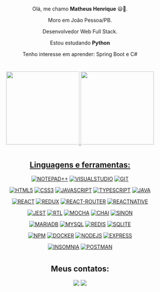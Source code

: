 #

<div align="center">

Olá, me chamo **Matheus Henrique** 😃👋.

Moro em João Pessoa/PB.

Desenvolvedor Web Full Stack.

Estou estudando **Python**

Tenho interesse em aprender: Spring Boot e C#

#

<div align="center">
  <a href="https://github.com/yMaatheus">
  <img height="200rem" src="https://github-readme-stats.vercel.app/api?username=yMaatheus&theme=dark&show_icons=true&count_private=true"/>
  <img height="200rem" src="https://github-readme-stats.vercel.app/api/top-langs/?username=yMaatheus&layout=compact&langs_count=10&theme=dark"/>
</div>

#

## Linguagens e ferramentas:

[profile]: https://github.com/yMaatheus

[notepad]: https://notepad-plus-plus.org
[visual-studio-code]: https://code.visualstudio.com
[git]: https://git-scm.com/doc

[html]: https://html.spec.whatwg.org
[css]: https://www.w3.org/TR/css3-roadmap/
[javascript]: https://developer.mozilla.org/pt-BR/docs/Web/JavaScript
[typescript]: https://www.typescriptlang.org/docs/
[java]: https://docs.oracle.com/en/java/

[react]: https://reactjs.org/docs/getting-started.html
[redux]: https://redux.js.org
[react-router]: https://reactrouter.com/en/main
[react-native]: https://reactnative.dev

[jest]: https://jestjs.io/
[react-testing-library]: https://testing-library.com/docs/react-testing-library/intro/
[mocha]: https://mochajs.org
[chai]: https://www.chaijs.com
[sinon]: https://sinonjs.org
  
[mariadb]: https://mariadb.org
[mysql]: https://dev.mysql.com/doc/
[redis]: https://redis.io
[sqlite]: https://www.sqlite.org/index.html

[npm]: https://docs.npmjs.com
[docker]: https://docs.docker.com
[nodejs]: https://nodejs.org/en/docs/
[express]: https://expressjs.com/pt-br/

[insomnia]: https://insomnia.rest
[postman]: https://www.postman.com
  
[![NOTEPAD++](https://img.shields.io/badge/Notepad++-90E59A.svg?style=for-the-badge&logo=notepad%2B%2B&logoColor=black)][profile]
[![VISUALSTUDIO](https://img.shields.io/badge/Visual_Studio-5C2D91?style=for-the-badge&logo=visual%20studio&logoColor=white)][profile]
[![GIT](https://img.shields.io/badge/GIT-E44C30?style=for-the-badge&logo=git&logoColor=white)][profile]

[![HTML5](https://img.shields.io/badge/HTML5-E34F26?style=for-the-badge&logo=html5&logoColor=white)][html]
[![CSS3](https://img.shields.io/badge/CSS3-1572B6?style=for-the-badge&logo=css3&logoColor=white)][css]
[![JAVASCRIPT](https://img.shields.io/badge/JavaScript-323330?style=for-the-badge&logo=javascript&logoColor=F7DF1E)][javascript]
[![TYPESCRIPT](https://img.shields.io/badge/TypeScript-007ACC?style=for-the-badge&logo=typescript&logoColor=white)][typescript]
[![JAVA](https://img.shields.io/badge/Java-ED8B00?style=for-the-badge&logo=java&logoColor=white)][java]

[![REACT](https://img.shields.io/badge/React-20232A?style=for-the-badge&logo=react&logoColor=61DAFB)][react]
[![REDUX](https://img.shields.io/badge/Redux-593D88?style=for-the-badge&logo=redux&logoColor=white)][redux]
[![REACT-ROUTER](https://img.shields.io/badge/React_Router-CA4245?style=for-the-badge&logo=react-router&logoColor=white)][react-router]
[![REACTNATIVE](https://img.shields.io/badge/React_Native-20232A?style=for-the-badge&logo=react&logoColor=61DAFB)][react-native]

[![JEST](https://img.shields.io/badge/Jest-C21325?style=for-the-badge&logo=jest&logoColor=white)][jest]
[![RTL](https://img.shields.io/badge/testing%20library-323330?style=for-the-badge&logo=testing-library&logoColor=red)][react-testing-library]
[![MOCHA](https://img.shields.io/badge/Mocha-8D6748?style=for-the-badge&logo=Mocha&logoColor=white)][mocha]
[![CHAI](https://img.shields.io/badge/chai-A30701?style=for-the-badge&logo=chai&logoColor=white)][chai]
[![SINON](https://img.shields.io/badge/sinon.js-323330?style=for-the-badge&logo=sinon)][sinon]

[![MARIADB](https://img.shields.io/badge/MariaDB-003545?style=for-the-badge&logo=mariadb&logoColor=white)][mariadb]
[![MYSQL](https://img.shields.io/badge/MySQL-005C84?style=for-the-badge&logo=mysql&logoColor=white)][mysql]
[![REDIS](https://img.shields.io/badge/redis-%23DD0031.svg?&style=for-the-badge&logo=redis&logoColor=white)][redis]
[![SQLITE](https://img.shields.io/badge/SQLite-07405E?style=for-the-badge&logo=sqlite&logoColor=white)][sqlite]

[![NPM](https://img.shields.io/badge/npm-CB3837?style=for-the-badge&logo=npm&logoColor=white)][npm]
[![DOCKER](https://img.shields.io/badge/Docker-2CA5E0?style=for-the-badge&logo=docker&logoColor=white)][docker]
[![NODEJS](https://img.shields.io/badge/Node.js-339933?style=for-the-badge&logo=nodedotjs&logoColor=white)][nodejs]
[![EXPRESS](https://img.shields.io/badge/Express.js-404D59?style=for-the-badge)][express]

[![INSOMNIA](https://img.shields.io/badge/Insomnia-5849be?style=for-the-badge&logo=Insomnia&logoColor=white)][insomnia]
[![POSTMAN](https://img.shields.io/badge/Postman-FF6C37?style=for-the-badge&logo=Postman&logoColor=white)][postman]

#

## Meus contatos:

<div>
  <a href = "mailto:profissional.ymatheus@gmail.com"><img src="https://img.shields.io/badge/Gmail-D14836?style=for-the-badge&logo=gmail&logoColor=white" target="_blank"></a>
  <a href="https://www.linkedin.com/in/ymaatheus" target="_blank"><img src="https://img.shields.io/badge/LinkedIn-0077B5?style=for-the-badge&logo=linkedin&logoColor=white" target="_blank"></a> 
</div>

#

</div>

